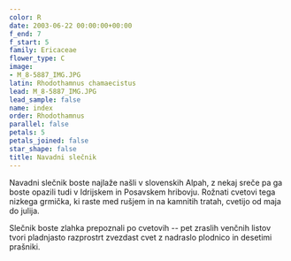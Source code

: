 ```yaml
---
color: R
date: 2003-06-22 00:00:00+00:00
f_end: 7
f_start: 5
family: Ericaceae
flower_type: C
image:
- M_8-5887_IMG.JPG
latin: Rhodothamnus chamaecistus
lead: M_8-5887_IMG.JPG
lead_sample: false
name: index
order: Rhodothamnus
parallel: false
petals: 5
petals_joined: false
star_shape: false
title: Navadni slečnik
---
```

Navadni slečnik boste najlaže našli v slovenskih Alpah, z nekaj sreče pa ga boste opazili tudi v Idrijskem in Posavskem hribovju. Rožnati cvetovi tega nizkega grmička, ki raste med rušjem in na kamnitih tratah, cvetijo od maja do julija.

Slečnik boste zlahka prepoznali po cvetovih -- pet zraslih venčnih listov tvori pladnjasto razprostrt zvezdast cvet z nadraslo plodnico in desetimi prašniki.
